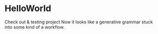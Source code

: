 HelloWorld
==========

Check out &amp; testing project
Now it looks like a generative grammar stuck into some kind of a workflow.
